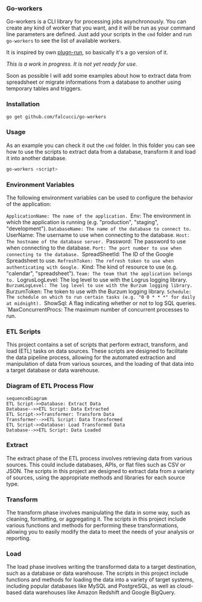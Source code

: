 ### Go-workers

Go-workers is a CLI library for processing jobs asynchronously.
You can create any kind of worker that you want, and it will be run as your command line parameters are defined.
Just add your scripts in the `cmd` folder and run `go-workers` to see the list of available workers.

It is inspired by own [plugn-run](https://github.com/falcucci/plugin-run), so basically it's a go version of it.

*This is a work in progress. It is not yet ready for use.*

Soon as possible I will add some examples about how to extract data from spreadsheet or migrate informations from a database to another using temporary tables and triggers.

### Installation
```bash
go get github.com/falcucci/go-workers
```

### Usage

As an example you can check it out the `cmd` folder. In this folder you can see how to use the scripts to extract data from a database, transform it and load it into another database.

```bash
go-workers <script>
```


### Environment Variables

The following environment variables can be used to configure the behavior of the application:

`ApplicationName: The name of the application.
`Env: The environment in which the application is running (e.g. "production", "staging", "development").
`DatabaseName: The name of the database to connect to.
`UserName: The username to use when connecting to the database.
`Host: The hostname of the database server.
`Password: The password to use when connecting to the database.
`Port: The port number to use when connecting to the database.
`SpreadSheetId: The ID of the Google Spreadsheet to use.
`RefreshToken: The refresh token to use when authenticating with Google.
`Kind: The kind of resource to use (e.g. "calendar", "spreadsheet").
`Team: The team that the application belongs to.
`LogrusLogLevel: The log level to use with the Logrus logging library.
`BurzumLogLevel: The log level to use with the Burzum logging library.
`BurzumToken: The token to use with the Burzum logging library.
`Schedule: The schedule on which to run certain tasks (e.g. "0 0 * * *" for daily at midnight).
`ShowSql: A flag indicating whether or not to log SQL queries.
`MaxConcurrentProcs: The maximum number of concurrent processes to run.

### ETL Scripts

This project contains a set of scripts that perform extract, transform, and load (ETL) tasks on data sources. These scripts are designed to facilitate the data pipeline process, allowing for the automated extraction and manipulation of data from various sources, and the loading of that data into a target database or data warehouse.

### Diagram of ETL Process Flow

```mermaid
sequenceDiagram
ETL Script->>Database: Extract Data
Database-->>ETL Script: Data Extracted
ETL Script->>Transformer: Transform Data
Transformer-->>ETL Script: Data Transformed
ETL Script->>Database: Load Transformed Data
Database-->>ETL Script: Data Loaded
```

### Extract

The extract phase of the ETL process involves retrieving data from various sources. This could include databases, APIs, or flat files such as CSV or JSON. The scripts in this project are designed to extract data from a variety of sources, using the appropriate methods and libraries for each source type.

### Transform

The transform phase involves manipulating the data in some way, such as cleaning, formatting, or aggregating it. The scripts in this project include various functions and methods for performing these transformations, allowing you to easily modify the data to meet the needs of your analysis or reporting.

### Load

The load phase involves writing the transformed data to a target destination, such as a database or data warehouse. The scripts in this project include functions and methods for loading the data into a variety of target systems, including popular databases like MySQL and PostgreSQL, as well as cloud-based data warehouses like Amazon Redshift and Google BigQuery.
